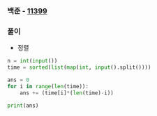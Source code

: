 ### 백준  - [11399](https://www.acmicpc.net/problem/11399)

### 풀이

* 정렬

```Python
n = int(input())
time = sorted(list(map(int, input().split())))

ans = 0
for i in range(len(time)):
    ans += (time[i]*(len(time)-i))

print(ans)
```


